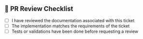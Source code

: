 ## 📝 PR Review Checklist

- [ ] I have reviewed the documentation associated with this ticket
- [ ] The implementation matches the requirements of the ticket
- [ ] Tests or validations have been done before requesting a review
